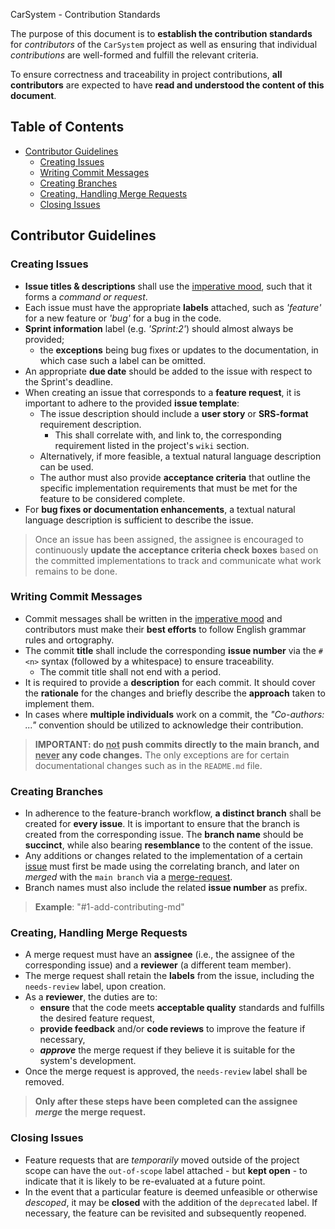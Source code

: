 CarSystem - Contribution Standards

The purpose of this document is to **establish the contribution standards** for _contributors_ of the `CarSystem` project as well as ensuring that individual _contributions_ are well-formed and fulfill the relevant criteria.

To ensure correctness and traceability in project contributions, **all contributors** are expected to have **read and understood the content of this document**.

## Table of Contents


- [Contributor Guidelines](#contributor-guidelines)
  - [Creating Issues](#creating-issues)
  - [Writing Commit Messages](#writing-commit-messages)
  - [Creating Branches](#creating-branches)
  - [Creating, Handling Merge Requests](#creating-handling-merge-requests)
  - [Closing Issues](#closing-issues)


## Contributor Guidelines

### Creating Issues

- **Issue titles & descriptions** shall use the [imperative mood](https://en.wikipedia.org/wiki/Imperative_mood), such that it forms a *command or request*.
- Each issue must have the appropriate **labels** attached, such as *'feature'* for a new feature or *'bug'* for a bug in the code.
- **Sprint information** label (e.g. *'Sprint:2'*) should almost always be provided;
  - the **exceptions** being bug fixes or updates to the documentation, in which case such a label can be omitted.
- An appropriate **due date** should be added to the issue with respect to the Sprint's deadline.
- When creating an issue that corresponds to a **feature request**, it is important to adhere to the provided **issue template**:
  - The issue description should include a **user story** or **SRS-format** requirement description. 
    - This shall correlate with, and link to, the corresponding requirement listed in the project's `wiki` section. <!-- TODO: add link -->
  - Alternatively, if more feasible, a textual natural language description can be used.
  - The author must also provide **acceptance criteria** that outline the specific implementation requirements that must be met for the feature to be considered complete.
- For **bug fixes or documentation enhancements**, a textual natural language description is sufficient to describe the issue.
> Once an issue has been assigned, the assignee is encouraged to continuously **update the acceptance criteria check boxes** based on the committed implementations to track and communicate what work remains to be done.

### Writing Commit Messages

- Commit messages shall be written in the [imperative mood](https://en.wikipedia.org/wiki/Imperative_mood) and contributors must make their **best efforts** to follow English grammar rules and ortography.
- The commit **title** shall include the corresponding **issue number** via the `#<n>` syntax (followed by a whitespace) to ensure traceability.
  - The commit title shall not end with a period. 
- It is required to provide a **description** for each commit. It should cover the **rationale** for the changes and briefly describe the **approach** taken to implement them.
- In cases where **multiple individuals** work on a commit, the *"Co-authors: ..."* convention should be utilized to acknowledge their contribution.
> **IMPORTANT: do <u>not</u> push commits directly to the main branch, and <u>never</u> any code changes.** The only exceptions are for certain documentational changes such as in the `README.md` file.

### Creating Branches
- In adherence to the feature-branch workflow, **a distinct branch** shall be created for **every issue**. It is important to ensure that the branch is created from the corresponding issue. The **branch name** should be **succinct**, while also bearing **resemblance** to the content of the issue.
- Any additions or changes related to the implementation of a certain [issue](#creating-issues) must first be made using the correlating branch, and later on *merged* with the `main branch` via a [merge-request](#creating-handling-merge-requests).
- Branch names must also include the related **issue number** as prefix. 
> **Example**: "\#1-add-contributing-md"

### Creating, Handling Merge Requests

- A merge request must have an **assignee** (i.e., the assignee of the corresponding issue) and a **reviewer** (a different team member).
- The merge request shall retain the **labels** from the issue, including the `needs-review` label, upon creation.
- As a **reviewer**, the duties are to:
  - **ensure** that the code meets **acceptable quality** standards and fulfills the desired feature request,
  - **provide feedback** and/or **code reviews** to improve the feature if necessary,
  - ***approve*** the merge request if they believe it is suitable for the system's development.
- Once the merge request is approved, the `needs-review` label shall be removed.
> **Only after these steps have been completed can the assignee *merge* the merge request.**

### Closing Issues

- Feature requests that are *temporarily* moved outside of the project scope can have the `out-of-scope` label attached - but **kept open** - to indicate that it is likely to be re-evaluated at a future point. 
- In the event that a particular feature is deemed unfeasible or otherwise *descoped*, it may be **closed** with the addition of the `deprecated` label. If necessary, the feature can be revisited and subsequently reopened.
